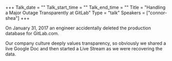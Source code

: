 +++
Talk_date = ""
Talk_start_time = ""
Talk_end_time = ""
Title = "Handling a Major Outage Transparently at GitLab"
Type = "talk"
Speakers = ["connor-shea"]
+++

On January 31, 2017 an engineer accidentally deleted the production database for GitLab.com.

Our company culture deeply values transparency, so obviously we shared a live Google Doc and then started a Live Stream as we were recovering the data.

